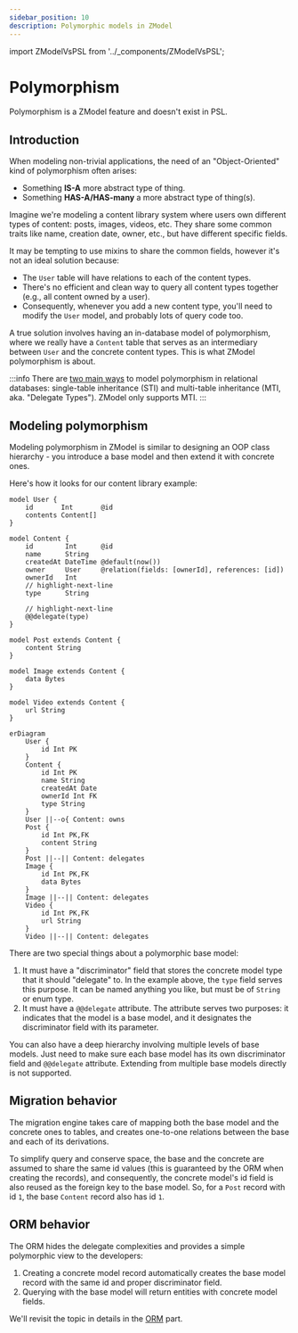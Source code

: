 ```yaml
---
sidebar_position: 10
description: Polymorphic models in ZModel
---
```


import ZModelVsPSL from '../_components/ZModelVsPSL';

# Polymorphism

<ZModelVsPSL>
Polymorphism is a ZModel feature and doesn't exist in PSL.
</ZModelVsPSL>

## Introduction

When modeling non-trivial applications, the need of an "Object-Oriented" kind of polymorphism often arises:
- Something **IS-A** more abstract type of thing.
- Something **HAS-A/HAS-many** a more abstract type of thing(s).

Imagine we're modeling a content library system where users own different types of content: posts, images, videos, etc. They share some common traits like name, creation date, owner, etc., but have different specific fields.

It may be tempting to use mixins to share the common fields, however it's not an ideal solution because:

- The `User` table will have relations to each of the content types.
- There's no efficient and clean way to query all content types together (e.g., all content owned by a user).
- Consequently, whenever you add a new content type, you'll need to modify the `User` model, and probably lots of query code too.

A true solution involves having an in-database model of polymorphism, where we really have a `Content` table that serves as an intermediary between `User` and the concrete content types. This is what ZModel polymorphism is about.

:::info
There are [two main ways](https://www.prisma.io/docs/orm/prisma-schema/data-model/table-inheritance) to model polymorphism in relational databases: single-table inheritance (STI) and multi-table inheritance (MTI, aka. "Delegate Types"). ZModel only supports MTI.
:::

## Modeling polymorphism

Modeling polymorphism in ZModel is similar to designing an OOP class hierarchy - you introduce a base model and then extend it with concrete ones.

Here's how it looks for our content library example:

```zmodel
model User {
    id       Int       @id
    contents Content[]
}

model Content {
    id        Int      @id
    name      String
    createdAt DateTime @default(now())
    owner     User     @relation(fields: [ownerId], references: [id])
    ownerId   Int
    // highlight-next-line
    type      String

    // highlight-next-line
    @@delegate(type)
}

model Post extends Content {
    content String
}

model Image extends Content {
    data Bytes
}

model Video extends Content {
    url String
}
```

```mermaid
erDiagram
	User {
        id Int PK
	}
    Content {
        id Int PK
		name String
        createdAt Date
        ownerId Int FK
        type String
    }
    User ||--o{ Content: owns
    Post {
        id Int PK,FK
        content String
    }
    Post ||--|| Content: delegates
    Image {
        id Int PK,FK
        data Bytes
    }
    Image ||--|| Content: delegates
    Video {
        id Int PK,FK
        url String
    }
    Video ||--|| Content: delegates
```

There are two special things about a polymorphic base model:

1. It must have a "discriminator" field that stores the concrete model type that it should "delegate" to. In the example above, the `type` field serves this purpose. It can be named anything you like, but must be of `String` or enum type.
2. It must have a `@@delegate` attribute. The attribute serves two purposes: it indicates that the model is a base model, and it designates the discriminator field with its parameter.

You can also have a deep hierarchy involving multiple levels of base models. Just need to make sure each base model has its own discriminator field and `@@delegate` attribute. Extending from multiple base models directly is not supported.

## Migration behavior

The migration engine takes care of mapping both the base model and the concrete ones to tables, and creates one-to-one relations between the base and each of its derivations.

To simplify query and conserve space, the base and the concrete are assumed to share the same id values (this is guaranteed by the ORM when creating the records), and consequently, the concrete model's id field is also reused as the foreign key to the base model. So, for a `Post` record with id `1`, the base `Content` record also has id `1`.

## ORM behavior

The ORM hides the delegate complexities and provides a simple polymorphic view to the developers:

1. Creating a concrete model record automatically creates the base model record with the same id and proper discriminator field.
2. Querying with the base model will return entities with concrete model fields.

We'll revisit the topic in details in the [ORM](../orm/polymorphism.md) part.
